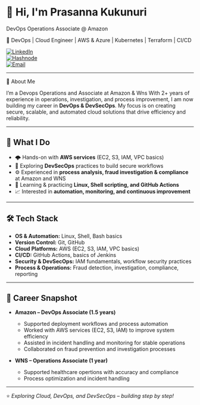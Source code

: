 # 👋 Hi, I'm Prasanna Kukunuri 

DevOps Operations Associate @ Amazon

🚀 DevOps | Cloud Engineer | AWS & Azure | Kubernetes | Terraform | CI/CD

[![LinkedIn](https://img.shields.io/badge/LinkedIn-Connect-blue?style=flat&logo=linkedin&logoColor=white)](https://www.linkedin.com/in/prasannakukunuri)  
[![Hashnode](https://img.shields.io/badge/Hashnode-Blogs-007ACC?style=flat&logo=hashnode&logoColor=white)](https://hashnode.com/@kukunuriprasanna)  
[![Email](https://img.shields.io/badge/Email-Gmail-D14836?style=flat&logo=gmail&logoColor=white)](mailto:prasannakukunuri53@gmail.com)

---
🔹 About Me

I’m a Devops Operations and Associate at Amazon & Wns With 2+ years of experience in operations, investigation, and process improvement, I am now building my career in **DevOps & DevSecOps**. My focus is on creating secure, scalable, and automated cloud solutions that drive efficiency and reliability.  

---

## 🚀 What I Do
- 🌩️ Hands-on with **AWS services** (EC2, S3, IAM, VPC basics)  
- 🔐 Exploring **DevSecOps** practices to build secure workflows  
- ⚙️ Experienced in **process analysis, fraud investigation & compliance** at Amazon and WNS  
- 🐧 Learning & practicing **Linux, Shell scripting, and GitHub Actions**  
- 📈 Interested in **automation, monitoring, and continuous improvement**  

---

## 🛠️ Tech Stack
- **OS & Automation:** Linux, Shell, Bash basics  
- **Version Control:** Git, GitHub  
- **Cloud Platforms:** AWS (EC2, S3, IAM, VPC basics)  
- **CI/CD:** GitHub Actions, basics of Jenkins  
- **Security & DevSecOps:** IAM fundamentals, workflow security practices  
- **Process & Operations:** Fraud detection, investigation, compliance, reporting  

---

## 📌 Career Snapshot
- **Amazon – DevOps Associate (1.5 years)**  
   - Supported deployment workflows and process automation  
   - Worked with AWS services (EC2, S3, IAM) to improve system efficiency  
   - Assisted in incident handling and monitoring for stable operations  
   - Collaborated on fraud prevention and investigation processes  

- **WNS – Operations Associate (1 year)**  
   - Supported healthcare opertions with accuracy and compliance  
   - Process optimization and incident handling
     
---
⭐️ *Exploring Cloud, DevOps, and DevSecOps – building step by step!*  
